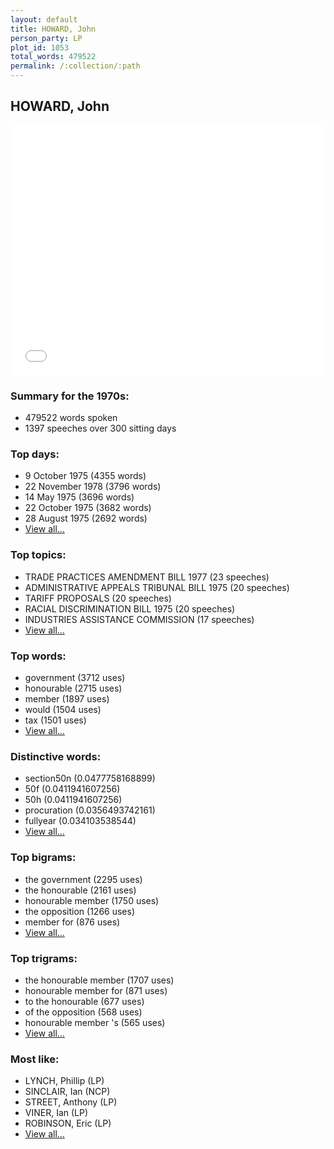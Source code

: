 ```yaml
---
layout: default
title: HOWARD, John
person_party: LP
plot_id: 1053
total_words: 479522
permalink: /:collection/:path
---
```


## HOWARD, John

<iframe width="100%" height="400" frameborder="0" scrolling="no" src="//plot.ly/~wragge/1053.embed"></iframe>


### Summary for the 1970s:

* 479522 words spoken
* 1397 speeches over 300 sitting days


### Top days:

* 9 October 1975 (4355 words)
* 22 November 1978 (3796 words)
* 14 May 1975 (3696 words)
* 22 October 1975 (3682 words)
* 28 August 1975 (2692 words)
* [View all...](days/)


### Top topics:

* TRADE PRACTICES AMENDMENT BILL 1977 (23 speeches)
* ADMINISTRATIVE APPEALS TRIBUNAL BILL 1975 (20 speeches)
* TARIFF PROPOSALS (20 speeches)
* RACIAL DISCRIMINATION BILL 1975 (20 speeches)
* INDUSTRIES ASSISTANCE COMMISSION (17 speeches)
* [View all...](topics/)


### Top words:

* government (3712 uses)
* honourable (2715 uses)
* member (1897 uses)
* would (1504 uses)
* tax (1501 uses)
* [View all...](words/)


### Distinctive words:

* section50n (0.0477758168899)
* 50f (0.0411941607256)
* 50h (0.0411941607256)
* procuration (0.0356493742161)
* fullyear (0.034103538544)
* [View all...](sig_words/)


### Top bigrams:

* the government (2295 uses)
* the honourable (2161 uses)
* honourable member (1750 uses)
* the opposition (1266 uses)
* member for (876 uses)
* [View all...](bigrams/)


### Top trigrams:

* the honourable member (1707 uses)
* honourable member for (871 uses)
* to the honourable (677 uses)
* of the opposition (568 uses)
* honourable member 's (565 uses)
* [View all...](trigrams/)


### Most like:

* LYNCH, Phillip (LP)
* SINCLAIR, Ian (NCP)
* STREET, Anthony (LP)
* VINER, Ian (LP)
* ROBINSON, Eric (LP)
* [View all...](similarities/)
